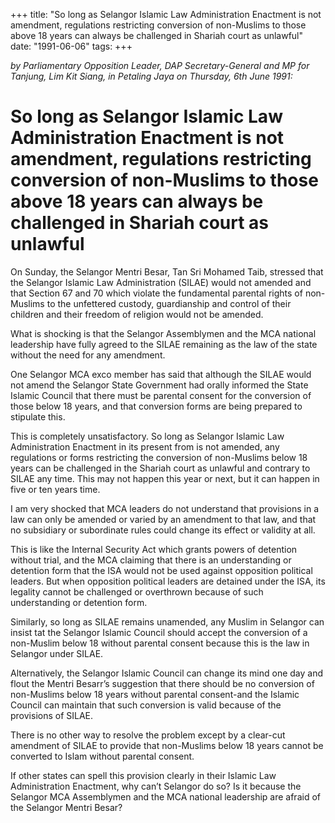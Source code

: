 +++ 
title: "So long as Selangor Islamic Law Administration Enactment is not amendment, regulations restricting conversion of non-Muslims to those above 18 years can always be challenged in Shariah court as unlawful"
date: "1991-06-06"
tags:
+++

_by Parliamentary Opposition Leader, DAP Secretary-General and MP for Tanjung, Lim Kit Siang, in Petaling Jaya on Thursday, 6th June 1991:_

# So long as Selangor Islamic Law Administration Enactment is not amendment, regulations restricting conversion of non-Muslims to those above 18 years can always be challenged in Shariah court as unlawful

On Sunday, the Selangor Mentri Besar, Tan Sri Mohamed Taib, stressed that the Selangor Islamic Law Administration (SILAE) would not amended and that Section 67 and 70 which violate the fundamental parental rights of non-Muslims to the unfettered custody, guardianship and control of their children and their freedom of religion would not be amended.</u>

What is shocking is that the Selangor Assemblymen and the MCA national leadership have fully agreed to the SILAE remaining as the law of the state without the need for any amendment.

One Selangor MCA exco member has said that although the SILAE would not amend the Selangor State Government had orally 
informed the State Islamic Council that there must be parental consent for the conversion of those below 18 years, and that conversion forms are being prepared to stipulate this.

This is completely unsatisfactory. So long as Selangor Islamic Law Administration Enactment in its present from is not amended, any regulations or forms restricting the conversion of non-Muslims below 18 years can be challenged in the Shariah court as unlawful and contrary to SILAE any time. This may not happen this year or next, but it can happen in five or ten years time.

I am very shocked that MCA leaders do not understand that provisions in a law can only be amended or varied by an amendment to that law, and that no subsidiary or subordinate rules could change its effect or validity at all.

This is like the Internal Security Act which grants powers of detention without trial, and the MCA claiming that there is an understanding or detention form that the ISA would not be used against opposition political leaders. But when opposition political leaders are detained under the ISA, its legality cannot be challenged or overthrown because of such understanding or detention form.

Similarly, so long as SILAE remains unamended, any Muslim in Selangor can insist tat the Selangor Islamic Council should accept the conversion of a non-Muslim below 18 without parental consent because this is the law in Selangor under SILAE.

Alternatively, the Selangor Islamic Council can change its mind one day and flout the Mentri Besarr’s suggestion that there should be no conversion of non-Muslims below 18 years without parental consent-and the Islamic Council can maintain that such conversion is valid because of the provisions of SILAE.

There is no other way to resolve the problem except by a clear-cut amendment of SILAE to provide that non-Muslims below 18 years cannot be converted to Islam without parental consent.

If other states can spell this provision clearly in their Islamic Law Administration Enactment, why can’t Selangor do so? Is it because the Selangor MCA Assemblymen and the MCA national leadership are afraid of the Selangor Mentri Besar?
 
